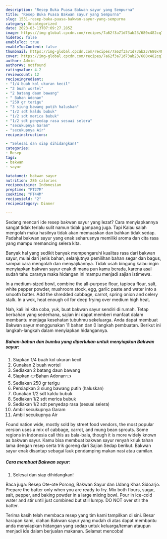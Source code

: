 ```yaml
---
description: "Resep Buka Puasa Bakwan sayur yang Sempurna"
title: "Resep Buka Puasa Bakwan sayur yang Sempurna"
slug: 1531-resep-buka-puasa-bakwan-sayur-yang-sempurna
category: Uncategorized
date: 2023-03-13T07:09:27.285Z
image: https://img-global.cpcdn.com/recipes/7a62f3a71d73ab23/680x482cq70/bakwan-sayur-foto-resep-utama.jpg
hideToc: false
enableToc: true
enableTocContent: false
thumbnail: https://img-global.cpcdn.com/recipes/7a62f3a71d73ab23/680x482cq70/bakwan-sayur-foto-resep-utama.jpg
cover: https://img-global.cpcdn.com/recipes/7a62f3a71d73ab23/680x482cq70/bakwan-sayur-foto-resep-utama.jpg
author: Admin
authorAv: notfound
ratingvalue: 4.2
reviewcount: 12
recipeingredient:
- "1/4 buah kol ukuran kecil"
- "2 buah wortel"
- "2 batang daun bawang"
- " Bahan Adonan"
- "250 gr terigu"
- "3 siung bawang putih haluskan"
- "1/2 sdt kaldu bubuk"
- "1/2 sdt merica bubuk"
- "1/2 sdt penyedap rasa sesuai selera"
- "secukupnya Garam"
- "secukupnya Air"
recipeinstructions:

- "Selesai dan siap dihidangkan!"
categories:
- Resep
tags:
- bakwan
- sayur

katakunci: bakwan sayur 
nutrition: 286 calories
recipecuisine: Indonesian
preptime: "PT27M"
cooktime: "PT44M"
recipeyield: "2"
recipecategory: Dinner

---
```



Sedang mencari ide resep bakwan sayur yang lezat? Cara menyiapkannya sangat tidak terlalu sulit namun tidak gampang juga. Tapi Kalau salah mengolah maka hasilnya tidak akan memuaskan dan bahkan tidak sedap. Padahal bakwan sayur yang enak seharusnya memiliki aroma dan cita rasa yang mampu memancing selera kita.


Banyak hal yang sedikit banyak mempengaruhi kualitas rasa dari bakwan sayur, mulai dari jenis bahan, selanjutnya pemilihan bahan segar dan bagus, sampai cara mengolah dan menyajikannya. Tidak usah bingung kalau ingin menyiapkan bakwan sayur enak di mana pun kamu berada, karena asal sudah tahu caranya maka hidangan ini mampu menjadi sajian istimewa.

In a medium-sized bowl, combine the all-purpose flour, tapioca flour, salt, white pepper powder, mushroom stock, egg, garlic paste and water into a smooth batter. Add the shredded cabbage, carrot, spring onion and celery stalk. In a wok, heat enough oil for deep frying over medium high heat.


Nah, kali ini kita coba, yuk, buat bakwan sayur sendiri di rumah. Tetap berbahan yang sederhana, sajian ini dapat memberi manfaat dalam membantu menjaga kesehatan tubuhmu sekeluarga. Anda dapat membuat Bakwan sayur menggunakan 11 bahan dan 0 langkah pembuatan. Berikut ini langkah-langkah dalam menyiapkan hidangannya.

<!--inarticleads1-->

##### Bahan-bahan dan bumbu yang diperlukan untuk menyiapkan Bakwan sayur:

1. Siapkan 1/4 buah kol ukuran kecil
1. Gunakan 2 buah wortel
1. Sediakan 2 batang daun bawang
1. Siapkan  👉Bahan Adonan👈
1. Sediakan 250 gr terigu
1. Persiapkan 3 siung bawang putih (haluskan)
1. Gunakan 1/2 sdt kaldu bubuk
1. Sediakan 1/2 sdt merica bubuk
1. Sediakan 1/2 sdt penyedap rasa (sesuai selera)
1. Ambil secukupnya Garam
1. Ambil secukupnya Air


Found nation wide, mostly sold by street food vendors, the most popular version uses a mix of cabbage, carrot, and mung bean sprouts. Some regions in Indonesia call this as bala-bala, though it is more widely known as bakwan sayur. Kamu bisa membuat bakwan sayur renyah kriuk tahan lama dengan resep serta trik goreng dari Sajian Sedap berikut. Bakwan sayur enak disantap sebagai lauk pendamping makan nasi atau camilan. 

<!--inarticleads2-->

##### Cara membuat Bakwan sayur:


1. Selesai dan siap dihidangkan!

Baca juga: Resep Ote-ote Porong, Bakwan Sayur dan Udang Khas Sidoarjo. Prepare the batter only when you are ready to fry. Mix both flours, sugar, salt, pepper, and baking powder in a large mixing bowl. Pour in ice-cold water and stir until just combined but still lumpy. DO NOT over stir the batter. 

Terima kasih telah membaca resep yang tim kami tampilkan di sini. Besar harapan kami, olahan Bakwan sayur yang mudah di atas dapat membantu anda menyiapkan hidangan yang sedap untuk keluarga/teman ataupun menjadi ide dalam berjualan makanan. Selamat mencoba!
